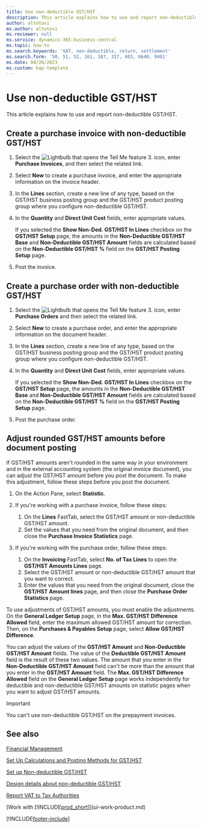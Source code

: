 ```yaml
---
title: Use non-deductible GST/HST
description: This article explains how to use and report non-deductible GST/HST.
author: altotovi
ms.author: altotovi
ms.reviewer: null
ms.service: dynamics-365-business-central
ms.topic: how-to
ms.search.keywords: 'VAT, non-deductible, return, settlement'
ms.search.form: '50, 51, 52, 161, 187, 317, 403, 6640, 9401'
ms.date: 04/26/2023
ms.custom: bap-template
---
```


# <a name="use-non-deductible-vat"></a>Use non-deductible GST/HST

This article explains how to use and report non-deductible GST/HST.

## <a name="create-a-purchase-invoice-with-non-deductible-vat"></a>Create a purchase invoice with non-deductible GST/HST

1. Select the ![Lightbulb that opens the Tell Me feature 3.](media/ui-search/search_small.png "Tell me what you want to do") icon, enter **Purchase Invoices**, and then select the related link.
2. Select **New** to create a purchase invoice, and enter the appropriate information on the invoice header.
3. In the **Lines** section, create a new line of any type, based on the GST/HST business posting group and the GST/HST product posting group where you configure non-deductible GST/HST.
4. In the **Quantity** and **Direct Unit Cost** fields, enter appropriate values.

    If you selected the **Show Non-Ded. GST/HST In Lines** checkbox on the **GST/HST Setup** page, the amounts in the **Non-Deductible GST/HST Base** and **Non-Deductible GST/HST Amount** fields are calculated based on the **Non-Deductible GST/HST %** field on the **GST/HST Posting Setup** page.

5. Post the invoice.

## <a name="create-a-purchase-order-with-non-deductible-vat"></a>Create a purchase order with non-deductible GST/HST

1. Select the ![Lightbulb that opens the Tell Me feature 3.](media/ui-search/search_small.png "Tell me what you want to do") icon, enter **Purchase Orders** and then select the related link.
2. Select **New** to create a purchase order, and enter the appropriate information on the document header.
3. In the **Lines** section, create a new line of any type, based on the GST/HST business posting group and the GST/HST product posting group where you configure non-deductible GST/HST.
4. In the **Quantity** and **Direct Unit Cost** fields, enter appropriate values.

    If you selected the **Show Non-Ded. GST/HST In Lines** checkbox on the **GST/HST Setup** page, the amounts in the **Non-Deductible GST/HST Base** and **Non-Deductible GST/HST Amount** fields are calculated based on the **Non-Deductible GST/HST %** field on the **GST/HST Posting Setup** page.

5. Post the purchase order.

## <a name="adjust-rounded-vat-amounts-before-document-posting"></a>Adjust rounded GST/HST amounts before document posting

If GST/HST amounts aren't rounded in the same way in your environment and in the external accounting system (the original invoice document), you can adjust the GST/HST amount before you post the document. To make this adjustment, follow these steps before you post the document.

1. On the Action Pane, select **Statistic**.
2. If you're working with a purchase invoice, follow these steps:

    1. On the **Lines** FastTab, select the GST/HST amount or non-deductible GST/HST amount.
    2. Set the values that you need from the original document, and then close the **Purchase Invoice Statistics** page.

3.  If you're working with the purchase order, follow these steps:

    1. On the **Invoicing** FastTab, select **No. of Tax Lines** to open the **GST/HST Amounts Lines** page.
    2. Select the GST/HST amount or non-deductible GST/HST amount that you want to correct.
    3. Enter the values that you need from the original document, close the **GST/HST Amount lines** page, and then close the **Purchase Order Statistics** page.

To use adjustments of GST/HST amounts, you must enable the adjustments. On the **General Ledger Setup** page, in the **Max. GST/HST Difference Allowed** field, enter the maximum allowed GST/HST amount for correction. Then, on the **Purchases & Payables Setup** page, select **Allow GST/HST Difference**.

You can adjust the values of the **GST/HST Amount** and **Non-Deductible GST/HST Amount** fields. The value of the **Deductible GST/HST Amount** field is the result of these two values. The amount that you enter in the **Non-Deductible GST/HST Amount** field can't be more than the amount that you enter in the **GST/HST Amount** field. The **Max. GST/HST Difference Allowed** field on the **General Ledger Setup** page works independently for deductible and non-deductible GST/HST amounts on statistic pages when you want to adjust GST/HST amounts.

> [!IMPORTANT]
> You can't use non-deductible GST/HST on the prepayment invoices.

## <a name="see-also"></a>See also

[Financial Management](finance.md)

[Set Up Calculations and Posting Methods for GST/HST](finance-setup-vat.md)  

[Set up Non-deductible GST/HST](finance-setup-nondeductible-vat.md)

[Design details about non-deductible GST/HST](design-details-nondeductible-vat.md)

[Report VAT to Tax Authorities](finance-how-report-vat.md)

[Work with [!INCLUDE[prod_short](includes/prod_short.md)]](ui-work-product.md)

[!INCLUDE[footer-include](includes/footer-banner.md)]
